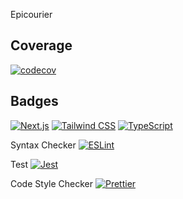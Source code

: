 Epicourier

## Coverage
[![codecov](https://codecov.io/github/epicourier-team/Epicourier-Web/graph/bundle/main/badge.svg)](https://codecov.io/github/epicourier-team/Epicourier-Web)

## Badges

[![Next.js](https://img.shields.io/badge/Next.js-black?logo=next.js&logoColor=white)](#)
[![Tailwind CSS](https://img.shields.io/badge/Tailwind%20CSS-%2338B2AC.svg?logo=tailwind-css&logoColor=white)](#)
[![TypeScript](https://img.shields.io/badge/TypeScript-3178C6?logo=typescript&logoColor=fff)](#)

Syntax Checker
[![ESLint](https://img.shields.io/badge/ESLint-3A33D1?logo=eslint)](#)

Test
[![Jest](https://img.shields.io/badge/Jest-C21325?logo=jest&logoColor=fff)](#)

Code Style Checker
[![Prettier](https://img.shields.io/badge/prettier-1A2C34?logo=prettier&logoColor=F7BA3E)](#)
